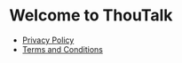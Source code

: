 # Welcome to ThouTalk

- [Privacy Policy](privacy-policy)
- [Terms and Conditions](terms-and-conditions.md)

